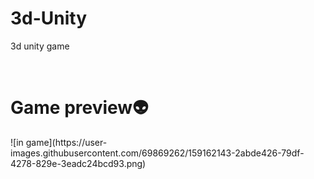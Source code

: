 # 3d-Unity
3d unity game
<br><br>

``` Low poly simple nature pack by JustCreate Low poly GUNS PACK by Ishikawa1116
```

<h1>Game preview👽</h1>
![in game](https://user-images.githubusercontent.com/69869262/159162143-2abde426-79df-4278-829e-3eadc24bcd93.png)
